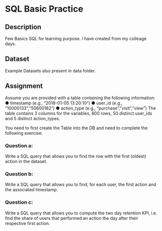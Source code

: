 SQL Basic Practice
===================================================

## Description

Few Basics SQL for learning purpose. I have created from my colleage days.

## Dataset
Example Datasets also present in data folder.

## Assignment
Assume you are provided with a table containing the following information:
● timestamp (e.g., “2018-01-05 13:20:10”)
● user_id (e.g., “10000133”,“50600182”)
● action_type (e.g., “purchase”,”visit”,”view”)
The table contains 3 columns for the variables, 800 rows, 50 distinct user_ids and 5 distinct action_types. 

You need to first create the Table into the DB and need to complete the following exercise:

### Question a:
Write a SQL query that allows you to find the row with the first (oldest) action in the dataset. 

### Question b:
Write a SQL query that allows you to find, for each user, the first action and the associated timestamp. 

### Question c:
Write a SQL query that allows you to compute the two day retention KPI, i.e. find the share of users that performed an action the day after their respective first action.
